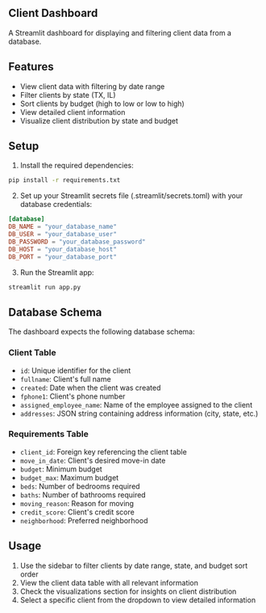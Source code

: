 ## Client Dashboard

A Streamlit dashboard for displaying and filtering client data from a database.

## Features

- View client data with filtering by date range
- Filter clients by state (TX, IL)
- Sort clients by budget (high to low or low to high)
- View detailed client information
- Visualize client distribution by state and budget

## Setup

1. Install the required dependencies:

```bash
pip install -r requirements.txt
```

2. Set up your Streamlit secrets file (.streamlit/secrets.toml) with your database credentials:

```toml
[database]
DB_NAME = "your_database_name"
DB_USER = "your_database_user"
DB_PASSWORD = "your_database_password"
DB_HOST = "your_database_host"
DB_PORT = "your_database_port"
```

3. Run the Streamlit app:

```bash
streamlit run app.py
```

## Database Schema

The dashboard expects the following database schema:

### Client Table
- `id`: Unique identifier for the client
- `fullname`: Client's full name
- `created`: Date when the client was created
- `fphone1`: Client's phone number
- `assigned_employee_name`: Name of the employee assigned to the client
- `addresses`: JSON string containing address information (city, state, etc.)

### Requirements Table
- `client_id`: Foreign key referencing the client table
- `move_in_date`: Client's desired move-in date
- `budget`: Minimum budget
- `budget_max`: Maximum budget
- `beds`: Number of bedrooms required
- `baths`: Number of bathrooms required
- `moving_reason`: Reason for moving
- `credit_score`: Client's credit score
- `neighborhood`: Preferred neighborhood

## Usage

1. Use the sidebar to filter clients by date range, state, and budget sort order
2. View the client data table with all relevant information
3. Check the visualizations section for insights on client distribution
4. Select a specific client from the dropdown to view detailed information